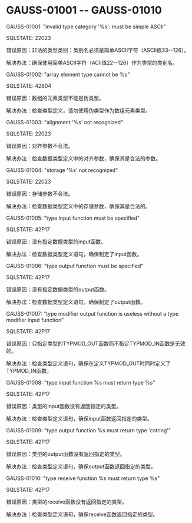 # GAUSS-01001 -- GAUSS-01010<a name="ZH-CN_TOPIC_0302073690"></a>

GAUSS-01001: "invalid type category '%s': must be simple ASCII"

SQLSTATE: 22023

错误原因：非法的类型类别：类别名必须是简单ASCII字符（ASCII值33--126）。

解决办法：确保使用简单ASCII字符（ACII值22--126）作为类型的类别名。

GAUSS-01002: "array element type cannot be %s"

SQLSTATE: 42804

错误原因：数组的元素类型不能是伪类型。

解决办法：检查类型定义，请勿使用伪类型作为数组元素类型。

GAUSS-01003: "alignment '%s' not recognized"

SQLSTATE: 22023

错误原因：对齐参数不合法。

解决办法：检查数据类型定义中的对齐参数，确保其是合法的参数。

GAUSS-01004: "storage '%s' not recognized"

SQLSTATE: 22023

错误原因：存储参数不合法。

解决办法：检查数据类型定义中的存储参数，确保其是合法的。

GAUSS-01005: "type input function must be specified"

SQLSTATE: 42P17

错误原因：没有指定数据类型的input函数。

解决办法：检查数据类型定义语句，确保制定了input函数。

GAUSS-01006: "type output function must be specified"

SQLSTATE: 42P17

错误原因：没有指定数据类型的output函数。

解决办法：检查数据类型定义语句，确保制定了output函数。

GAUSS-01007: "type modifier output function is useless without a type modifier input function"

SQLSTATE: 42P17

错误原因：只指定类型的TYPMOD\_OUT函数而不指定TYPMOD\_IN函数是无效的。

解决办法：检查类型定义语句，确保在定义TYPMOD\_OUT时同时定义了TYPMOD\_IN函数。

GAUSS-01008: "type input function %s must return type %s"

SQLSTATE: 42P17

错误原因：类型的input函数没有返回指定的类型。

解决办法：检查类型定义语句，确保input函数返回指定的类型。

GAUSS-01009: "type output function %s must return type 'cstring'"

SQLSTATE: 42P17

错误原因：类型的output函数没有返回指定的类型。

解决办法：检查类型定义语句，确保output函数返回指定的类型。

GAUSS-01010: "type receive function %s must return type %s"

SQLSTATE: 42P17

错误原因：类型的receive函数没有返回指定的类型。

解决办法：检查类型定义语句，确保receive函数返回指定的类型。
